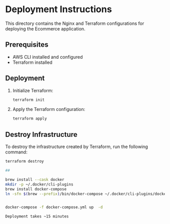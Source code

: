 # Deployment Instructions

This directory contains the Nginx and Terraform configurations for deploying the Ecommerce application.

## Prerequisites

*   AWS CLI installed and configured
*   Terraform installed

## Deployment

1.  Initialize Terraform:

    ```bash
    terraform init
    ```

2.  Apply the Terraform configuration:

    ```bash
    terraform apply
    ```

## Destroy Infrastructure

To destroy the infrastructure created by Terraform, run the following command:

```bash
terraform destroy

##

brew install --cask docker
mkdir -p ~/.docker/cli-plugins
brew install docker-compose
ln -sfn $(brew --prefix)/bin/docker-compose ~/.docker/cli-plugins/docker-compose


docker-compose -f docker-compose.yml up  -d

Deployment takes ~15 minutes